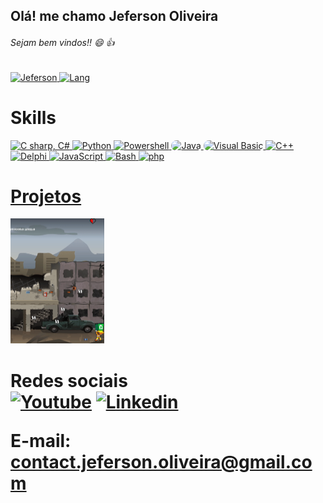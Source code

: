 ## Olá! me chamo Jeferson Oliveira
###### Sejam bem vindos!! 😄 :+1:

<div>
<a href="https://github.com/CyberJeferson">
<img src="https://github-readme-stats.vercel.app/api?username=CyberJeferson&layout=compact&show_icons=true&theme=tokyonight&include_all_commits=true&count_private=true" alt="Jeferson" width="400px"/>  
<img src="https://github-readme-stats.vercel.app/api/top-langs/?username=CyberJeferson&layout=compact&langs_count=7&theme=tokyonight" alt="Lang" width="400px"/> 
</a>
</div>


<div>
  <h1>Skills</h1>
		<a href="https://github.com/CyberJeferson">
 <img src="https://camo.githubusercontent.com/4612a0901570b37d248eaa1cddd08b8d8e424581c58bd17cecd4bb9b9119b9e9/68747470733a2f2f67726f77697a2e636f6d2e62722f77702d636f6e74656e742f75706c6f6164732f323032302f30382f6b697373706e672d632d70726f6772616d6d696e672d6c616e67756167652d6c6f676f2d6d6963726f736f66742d76697375616c2d737475642d61746c61732d706f7274666f6c696f2d35623839393139326437633630302e313632383537313131353335373432333534383833382e706e67" alt="C sharp, C#" width="50" height="50" />
<img src="https://user-images.githubusercontent.com/63682724/128651162-87134254-6df7-4551-aad7-ecdd7c0f6f53.png" alt="Python" width="50" height="50" />


   <img  src="https://encrypted-tbn0.gstatic.com/images?q=tbn:ANd9GcSN1Ea0rKFZetvXEduraATRIiyZjhr5I_8Hbw&usqp=CAU" alt="Powershell" width="50" height="50" />
  
   <img style ="border-radius: 25px" src="https://user-images.githubusercontent.com/63682724/128651234-ceacea34-5420-438d-a3e3-3814b41203c9.png" alt="Java" width="50" height="50" />
			

   <img style ="border-radius: 25px" src="https://user-images.githubusercontent.com/63682724/128554016-a81df845-ec72-4cdc-a7e4-0f3be6fa57df.png" alt="Visual Basic" width="50" height="50" />
   <img src="https://user-images.githubusercontent.com/63682724/128651088-749ef694-b7ea-4a13-8abd-249bae0f9fad.png" alt="C++" width="50" height="50" />
   <img src="https://user-images.githubusercontent.com/63682724/128553726-b0d25b15-701a-4620-a4f6-c8385a683406.png" alt="Delphi" width="50" height="50" />


 <img  src="https://camo.githubusercontent.com/01920dc8ff66bdb2cd3bbc4847b3f88c16b706a24a3e2ee8c22b51eace241460/68747470733a2f2f75706c6f61642e77696b696d656469612e6f72672f77696b6970656469612f636f6d6d6f6e732f7468756d622f392f39392f556e6f6666696369616c5f4a6176615363726970745f6c6f676f5f322e7376672f3132303070782d556e6f6666696369616c5f4a6176615363726970745f6c6f676f5f322e7376672e706e67" alt="JavaScript" width="50" height="50" />
	 <img  src="https://user-images.githubusercontent.com/63682724/128567376-27697881-3716-4006-9f9a-435b3456230c.png" alt="Bash" width="50" height="50" />
	<img  src="https://user-images.githubusercontent.com/63682724/128651422-d2b652ad-8035-4861-a664-da951c2f6df0.png" alt="php" width="50" height="50"/>


	


</div>
<div>
	<h1>Projetos</h1>
<a href="https://github.com/CyberJeferson/Game_Reciclagem_APS">	<img src="https://github.com/CyberJeferson/Game_Reciclagem_APS/raw/main/projeto.gif" width="150px" height = "200px"/> </a>
	</div>

<div>
  <h1>Redes sociais</<h1>
    <br>
 <a href="https://www.youtube.com/channel/UCz-iNlr68eMM1N5vcsBSJrw"><img src="https://user-images.githubusercontent.com/63682724/128556361-bfc5907f-1a86-41a7-a376-53f7dba317d2.png" alt="Youtube" width="50" height="50" /></a>
<a href="https://www.linkedin.com/in/jeferson-oliveira-8335051b6/"><img style="border-style: none;" src="https://user-images.githubusercontent.com/63682724/128556484-2ee80436-9dca-4876-8fd8-72bf2c312171.png" alt="Linkedin" width="50" height="50" /></a>
<p><strong>E-mail: <a href="mailto:contact.jeferson.oliveira@gmail.com">contact.jeferson.oliveira@gmail.com</a></strong></p>


</div>
